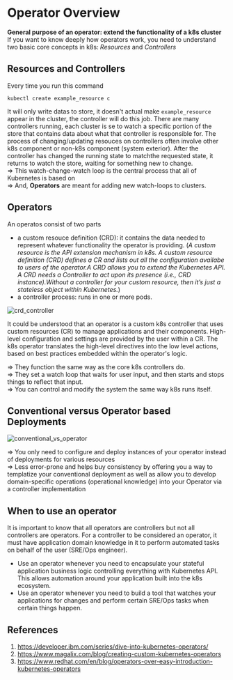 
# Operator Overview
**General purpose of an operator: extend the functionality of a k8s cluster** <br>
If you want to know deeply how operators work, you need to understand two basic core concepts in k8s: *Resources* and *Controllers*

## Resources and Controllers 

Every time you run this command
```shell
kubectl create example_resource c
```
It will only write datas to store, it doesn't actual make `example_resource` appear in the cluster, the controller will do this job. There are many controllers running,
each cluster is se to watch a specific portion of the store that contains data about what that controller is responsible for.
The process of changing/updating resouces on controllers often involve other k8s component or non-k8s component (system exterior). After the controller has changed the running
state to matchthe requested state, it returns to watch the store, waiting for something new to change. <br>
=> This watch-change-watch loop is the central process that all of Kubernetes is based on <br>
=> And, **Operators** are meant for adding new watch-loops to clusters.

## Operators
An operatos consist of two parts
* a custom resouce definition (CRD): it contains the data needed to represent whatever functionality the operator is providing.
(*A custom resource is the API extension mechanism in k8s. A custom resource definition (CRD) defines a CR and lists out all the configuration availabe to users of the operator.A CRD allows you to extend the Kubernetes API. A CRD needs a Controller to act upon its presence (i.e., CRD instance).Without a controller for your custom resource, then it’s just a stateless object within Kubernetes.*)
* a controller process: runs in one or more pods.

![crd_controller](https://user-images.githubusercontent.com/12546802/127771536-c8865e3f-7ae4-49a1-bea7-7b6464c29901.png)


It could be understood that an operator is a custom k8s controller that uses custom resources (CR) to manage applications and their components. High-level configuration and settings are provided by the user within a CR. The k8s operator translates the high-level directives into the low level actions, based on best practices embedded within the operator's logic. 



=> They function the same way as the core k8s controllers do. <br>
=> They set a watch loop that waits for user input, and then starts and stops things to reflect that input. <br>
=> You can control and modify the system the same way k8s runs itself.

## Conventional versus Operator based Deployments
![conventional_vs_operator](https://user-images.githubusercontent.com/12546802/127771660-94beb894-5141-4afc-9883-5c8a7bc831aa.png)

=> You only need to configure and deploy instances of your operator instead of deployments for various resources <br>
=> Less error-prone and helps buy consistency by offering you a way to templatize your conventional deployment as well as allow you to develop domain-specific operations (operational knowledge) into your Operator via a controller implementation

## When to use an operator
It is important to know that all operators are controllers but not all controllers are operators. For a controller to be considered an operator, it must have application domain knowledge in it to perform automated tasks on behalf of the user (SRE/Ops engineer).
* Use an operator whenever you need to encapsulate your stateful application business logic controlling everything with Kubernetes API. This allows automation around your application built into the k8s ecosystem.
* Use an operator whenever you need to build a tool that watches your applications for changes and perform certain SRE/Ops tasks when certain things happen.

## References
1. https://developer.ibm.com/series/dive-into-kubernetes-operators/
2. https://www.magalix.com/blog/creating-custom-kubernetes-operators
3. https://www.redhat.com/en/blog/operators-over-easy-introduction-kubernetes-operators
